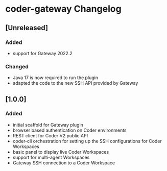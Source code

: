 <!-- Keep a Changelog guide -> https://keepachangelog.com -->

# coder-gateway Changelog

## [Unreleased]

### Added

- support for Gateway 2022.2

### Changed

- Java 17 is now required to run the plugin
- adapted the code to the new SSH API provided by Gateway

## [1.0.0]

### Added

- initial scaffold for Gateway plugin
- browser based authentication on Coder environments
- REST client for Coder V2 public API
- coder-cli orchestration for setting up the SSH configurations for Coder Workspaces
- basic panel to display live Coder Workspaces
- support for multi-agent Workspaces
- Gateway SSH connection to a Coder Workspace

